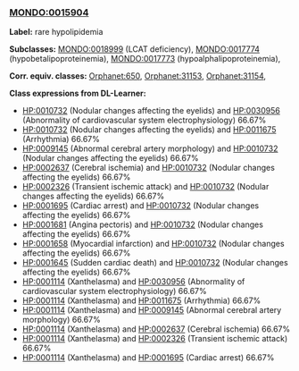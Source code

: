 
### [MONDO:0015904](http://purl.obolibrary.org/obo/MONDO_0015904)
**Label:** rare hypolipidemia

**Subclasses:** [MONDO:0018999](http://purl.obolibrary.org/obo/MONDO_0018999) (LCAT deficiency), [MONDO:0017774](http://purl.obolibrary.org/obo/MONDO_0017774) (hypobetalipoproteinemia), [MONDO:0017773](http://purl.obolibrary.org/obo/MONDO_0017773) (hypoalphalipoproteinemia), 

**Corr. equiv. classes:** [Orphanet:650](http://www.orpha.net/ORDO/Orphanet_650), [Orphanet:31153](http://www.orpha.net/ORDO/Orphanet_31153), [Orphanet:31154](http://www.orpha.net/ORDO/Orphanet_31154), 

**Class expressions from DL-Learner:**

- [HP:0010732](http://purl.obolibrary.org/obo/HP_0010732) (Nodular changes affecting the eyelids) and [HP:0030956](http://purl.obolibrary.org/obo/HP_0030956) (Abnormality of cardiovascular system electrophysiology) 66.67%
- [HP:0010732](http://purl.obolibrary.org/obo/HP_0010732) (Nodular changes affecting the eyelids) and [HP:0011675](http://purl.obolibrary.org/obo/HP_0011675) (Arrhythmia) 66.67%
- [HP:0009145](http://purl.obolibrary.org/obo/HP_0009145) (Abnormal cerebral artery morphology) and [HP:0010732](http://purl.obolibrary.org/obo/HP_0010732) (Nodular changes affecting the eyelids) 66.67%
- [HP:0002637](http://purl.obolibrary.org/obo/HP_0002637) (Cerebral ischemia) and [HP:0010732](http://purl.obolibrary.org/obo/HP_0010732) (Nodular changes affecting the eyelids) 66.67%
- [HP:0002326](http://purl.obolibrary.org/obo/HP_0002326) (Transient ischemic attack) and [HP:0010732](http://purl.obolibrary.org/obo/HP_0010732) (Nodular changes affecting the eyelids) 66.67%
- [HP:0001695](http://purl.obolibrary.org/obo/HP_0001695) (Cardiac arrest) and [HP:0010732](http://purl.obolibrary.org/obo/HP_0010732) (Nodular changes affecting the eyelids) 66.67%
- [HP:0001681](http://purl.obolibrary.org/obo/HP_0001681) (Angina pectoris) and [HP:0010732](http://purl.obolibrary.org/obo/HP_0010732) (Nodular changes affecting the eyelids) 66.67%
- [HP:0001658](http://purl.obolibrary.org/obo/HP_0001658) (Myocardial infarction) and [HP:0010732](http://purl.obolibrary.org/obo/HP_0010732) (Nodular changes affecting the eyelids) 66.67%
- [HP:0001645](http://purl.obolibrary.org/obo/HP_0001645) (Sudden cardiac death) and [HP:0010732](http://purl.obolibrary.org/obo/HP_0010732) (Nodular changes affecting the eyelids) 66.67%
- [HP:0001114](http://purl.obolibrary.org/obo/HP_0001114) (Xanthelasma) and [HP:0030956](http://purl.obolibrary.org/obo/HP_0030956) (Abnormality of cardiovascular system electrophysiology) 66.67%
- [HP:0001114](http://purl.obolibrary.org/obo/HP_0001114) (Xanthelasma) and [HP:0011675](http://purl.obolibrary.org/obo/HP_0011675) (Arrhythmia) 66.67%
- [HP:0001114](http://purl.obolibrary.org/obo/HP_0001114) (Xanthelasma) and [HP:0009145](http://purl.obolibrary.org/obo/HP_0009145) (Abnormal cerebral artery morphology) 66.67%
- [HP:0001114](http://purl.obolibrary.org/obo/HP_0001114) (Xanthelasma) and [HP:0002637](http://purl.obolibrary.org/obo/HP_0002637) (Cerebral ischemia) 66.67%
- [HP:0001114](http://purl.obolibrary.org/obo/HP_0001114) (Xanthelasma) and [HP:0002326](http://purl.obolibrary.org/obo/HP_0002326) (Transient ischemic attack) 66.67%
- [HP:0001114](http://purl.obolibrary.org/obo/HP_0001114) (Xanthelasma) and [HP:0001695](http://purl.obolibrary.org/obo/HP_0001695) (Cardiac arrest) 66.67%


